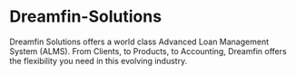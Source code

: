 # Dreamfin-Solutions
Dreamfin Solutions offers a world class Advanced Loan Management System (ALMS). From Clients, to Products, to Accounting, Dreamfin offers the flexibility you need in this evolving industry.
